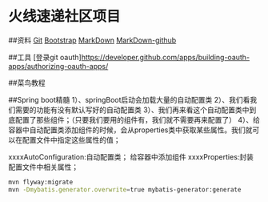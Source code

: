 火线速递社区项目
=======



##资料
[Git](https://github.com/huoxiansudi/community)
[Bootstrap](https://www.bootcss.com/)
[MarkDown](https://pandao.github.io/editor.md/index.html)
[MarkDown-github](https://github.com/pandao/editor.md)

##工具
[登录git oauth]https://developer.github.com/apps/building-oauth-apps/authorizing-oauth-apps/


##菜鸟教程

##Spring boot精髓
1）、springBoot启动会加载大量的自动配置类
2）、我们看我们需要的功能有没有默认写好的自动配置类
3）、我们再来看这个自动配置类中到底配置了那些组件；（只要我们要用的组件有，我们就不需要再来配置了）
4）、给容器中自动配置类添加组件的时候，会从properties类中获取某些属性。我们就可以在配置文件中指定这些属性的值；

xxxxAutoConfiguration:自动配置类；
给容器中添加组件
xxxxProperties:封装配置文件中相关属性；


````bash
mvn flyway:migrate
mvn -Dmybatis.generator.overwrite=true mybatis-generator:generate
````

#